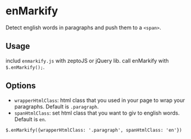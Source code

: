 enMarkify
=========

Detect english words in paragraphs and push them to a `<span>`.

## Usage
includ `enmarkify.js` with zeptoJS or jQuery lib.
call enMarkify with `$.enMarkify();`.

## Options
* `wrapperHtmlClass`: html class that you used in your page to wrap your paragraphs. Default is `.paragraph`.
* `spanHtmlClass`: set html class that you want to giv to english words. Default is `en`.

`$.enMarkify({wrapperHtmlClass: '.paragraph', spanHtmlClass: 'en'})`

